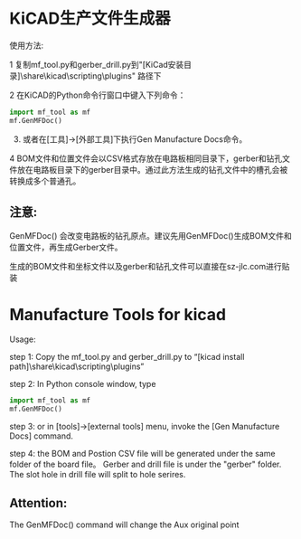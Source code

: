 
# KiCAD生产文件生成器

使用方法:

1 复制mf_tool.py和gerber_drill.py到"[KiCad安装目录]\share\kicad\scripting\plugins" 路径下

2 在KiCAD的Python命令行窗口中键入下列命令：

```python
import mf_tool as mf
mf.GenMFDoc()
```

3. 或者在[工具]->[外部工具]下执行Gen Manufacture Docs命令。

4 BOM文件和位置文件会以CSV格式存放在电路板相同目录下，gerber和钻孔文件放在电路板目录下的gerber目录中。通过此方法生成的钻孔文件中的槽孔会被转换成多个普通孔。

## 注意:

GenMFDoc() 会改变电路板的钻孔原点。建议先用GenMFDoc()生成BOM文件和位置文件，再生成Gerber文件。

生成的BOM文件和坐标文件以及gerber和钻孔文件可以直接在sz-jlc.com进行贴装


# Manufacture Tools for kicad

Usage:

step 1: Copy the mf_tool.py and gerber_drill.py to “[kicad install path]\share\kicad\scripting\plugins”

step 2: In Python console window, type 
```python
import mf_tool as mf
mf.GenMFDoc()
```

step 3: or in [tools]->[external tools] menu, invoke the [Gen Manufacture Docs] command.

step 4: the BOM and Postion CSV file will be generated under the same folder of the board file。 Gerber and drill file is under the "gerber" folder. The slot hole in drill file will split to hole serires.

## Attention:

The GenMFDoc() command will change the Aux original point
